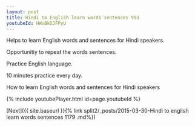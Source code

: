 ```yaml
---
layout: post
title: Hindi to English learn words sentences 993 
youtubeId: HWvBkDJFPyU
---
```

 
 
Helps to learn English words and sentences for Hindi speakers.

Opportunitiy to repeat the words sentences. 

Practice English language. 
 
10 minutes practice every day. 
 
How to learn English words and sentences for Hindi speakers 
 
{% include youtubePlayer.html id=page.youtubeId %}
 
 
[Next]({{ site.baseurl }}{% link  split2/_posts/2015-03-30-Hindi to english learn words sentences 1179 .md%})
 
